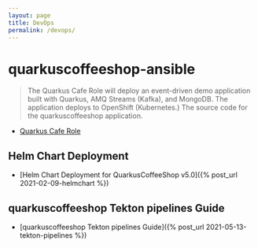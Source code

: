 ```yaml
---
layout: page
title: DevOps
permalink: /devops/
---
```


# quarkuscoffeeshop-ansible
> The Quarkus Cafe Role will deploy an event-driven demo application built with Quarkus, AMQ Streams (Kafka), and MongoDB. The application deploys to OpenShift (Kubernetes.) The source code for the quarkuscoffeeshop application.
* [Quarkus Cafe Role](https://github.com/quarkuscoffeeshop/quarkuscoffeeshop-ansible)

## Helm Chart Deployment
* [Helm Chart Deployment for QuarkusCoffeeShop v5.0]({% post_url 2021-02-09-helmchart %})

## quarkuscoffeeshop Tekton pipelines Guide
* [quarkuscoffeeshop Tekton pipelines Guide]({% post_url 2021-05-13-tekton-pipelines %})